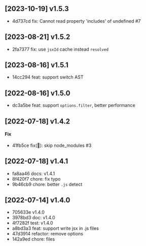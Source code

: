 ## [2023-10-19] v1.5.3

- 4d737cd fix: Cannot read property 'includes' of undefined #7

## [2023-08-21] v1.5.2

- 2fa7377 fix: use `jsxId` cache instead `resolved`

## [2023-08-16] v1.5.1

- 14cc294 feat: support switch AST

## [2022-08-16] v1.5.0

- dc3a5be feat: support `options.filter`, better performance

## [2022-07-18] v1.4.2

#### Fix

- 41fb5ce fix(🐞): skip node_modules #3

## [2022-07-18] v1.4.1

- fa8aa46 docs: v1.4.1
- 8f420f7 chore: fix typo
- 9b46cb9 chore: better `.js` detect
## [2022-07-14] v1.4.0

- 705633e v1.4.0
- 3978bd3 doc: v1.4.0
- 4f7282f test: v1.4.0
- a8bd3a3 feat: support write jsx in .js files
- 47d3914 refactor: remove options
- 142a9ed chore: files
